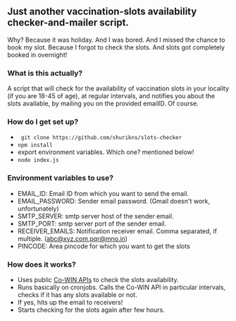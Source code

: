 

## Just another vaccination-slots availability checker-and-mailer script.

 Why? Because it was holiday. And I was bored. And I missed the chance to book my slot. Because I forgot to check the slots. And slots got completely booked in overnight!

### What is this actually?
A script that will check for the availability of vaccination slots in your locality (if you are 18-45 of age), at regular intervals, and notifies you about the slots available, by mailing you on the provided emailID. Of course.  

### How do I get set up?

- ``` git clone https://github.com/shurikns/slots-checker```
 - ```npm install```
 - export environment variables. Which one? mentioned below!
 - ``` node index.js ```

### Environment variables to use?
- EMAIL_ID: Email ID from which you want to send the email.
- EMAIL_PASSWORD: Sender email password. (Gmail doesn't work, unfortunately)
- SMTP_SERVER: smtp server host of the sender email.
- SMTP_PORT: smtp server port of the sender email.
- RECEIVER_EMAILS: Notification receiver email. Comma separated, if multiple. (abc@xyz.com,pqr@mno.in)
- PINCODE: Area pincode for which you want to get the slots

### How does it works?
-  Uses public [Co-WIN APIs](https://apisetu.gov.in/public/api/cowin) to check the slots availability.
- Runs basically on cronjobs. Calls the Co-WIN API in particular intervals, checks if it has any slots available or not. 
- If yes, hits up the email to receivers! 
- Starts checking for the slots again after few hours. 